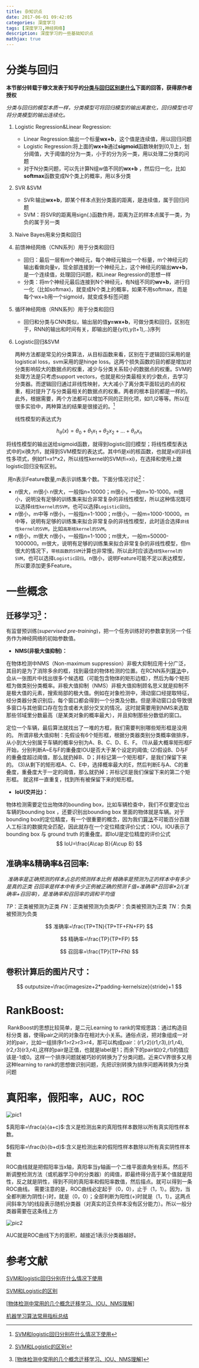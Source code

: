 ```yaml
---
title: 杂知识点
date: 2017-06-01 09:42:05
categories: 深度学习
tags: [深度学习,神经网络]
description: 深度学习的一些基础知识点
mathjax: true
---
```


# 分类与回归

**本节部分转载于穆文发表于知乎的[分类与回归区别是什么](https://www.zhihu.com/question/21329754/answer/151216012)下面的回答，获得原作者授权**

*分类与回归的模型本质一样，分类模型可将回归模型的输出离散化，回归模型也可将分类模型的输出连续化。*

1. Logistic Regression&Linear Regression:

   + Linear Regression:输出一个标量**wx+b**，这个值是连续值，用以回归问题
   + Logistic Regression:将上面的**wx+b**通过**sigmoid**函数映射到(0,1)上，划分阈值，大于阈值的分为一类，小于的分为另一类，用以处理二分类的问题
   + 对于N分类问题，可以先计算N组w值不同的**wx+b** ，然后归一化，比如**softmax**函数变成N个类上的概率，用以多分类

2. SVR &SVM

   + SVR:输出**wx+b**，即某个样本点到分类面的距离，是连续值，属于回归问题
   + SVM：将SVR的距离用sign(.)函数作用，距离为正的样本点属于一类，为负的属于另一类

3. Naive Bayes用来分类和回归

4. 前馈神经网络（CNN系列）用于分类和回归

   + 回归：最后一层有m个神经元，每个神经元输出一个标量，m个神经元的输出看做向量v，现全部连接到一个神经元上，这个神经元的输出**wv+b**，是一个连续值，处理回归问题，和Linear Regression的思想一样
   + 分类：将m个神经元最后连接到N个神经元，有N组不同的**wv+b**，进行归一化（比如softmax)，就变成N个类上的概率，如果不用softmax，而是每个wx+b用一个sigmoid，就变成多标签问题

5. 循环神经网络（RNN系列）用于分类和回归

   + 回归和分类与CNN类似，输出层的值**y=wx+b**，可做分类和回归，区别在于，RNN的输出和时间有关，即输出的是{y(t),y(t+1),..}序列

6. Logistic回归&SVM

    两种方法都是常见的分类算法，从目标函数来看，区别在于逻辑回归采用的是logistical loss，svm采用的是hinge loss。这两个损失函数的目的都是增加对分类影响较大的数据点的权重，减少与分类关系较小的数据点的权重。SVM的处理方法是只考虑support vectors，也就是和分类最相关的少数点，去学习分类器。而逻辑回归通过非线性映射，大大减小了离分类平面较远的点的权重，相对提升了与分类最相关的数据点的权重。两者的根本目的都是一样的。此外，根据需要，两个方法都可以增加不同的正则化项，如l1,l2等等。所以在很多实验中，两种算法的结果是很接近的。[^1]

    线性模型的表达式为

$$
h_\theta(x)=\theta_0+\theta_1x_1+\theta_2x_2+...+\theta_nx_n
$$

​	将线性模型的输出送给sigmoid函数，就得到logistic回归模型；将线性模型表达式中的xi换为fi，就得到SVM模型的表达式。其中fi是xi的核函数，也就是xi的非线性多项式，例如f1=x1*x2，所以线性kernel的SVM(fi=xi)，在选择和使用上跟logistic回归没有区别。

​	用n表示Feature数量,m表示训练集个数。下面分情况讨论[^2]：

- n很大，m很小
  n很大，一般指n=10000；m很小，一般m=10-1000。m很小，说明没有足够的训练集来拟合非常复杂的非线性模型，所以这种情况既可以选择`线性kernel的SVM`，也可以选择`Logistic回归`。
- n很小，m中等 
  n很小，一般指n=1-1000；m很小，一般m=1000-10000。m中等，说明有足够的训练集来拟合非常复杂的非线性模型，此时适合选择`非线性kernel的SVM`，比如`高斯核kernel的SVM`。
- n很小，m很大
  n很小，一般指n=1-1000；m很大，一般m=50000-1000000。m很大，说明有足够的训练集来拟合非常复杂的非线性模型，但m很大的情况下，`带核函数的SVM`计算也非常慢。所以此时应该选`线性kernel的SVM`，也可以选择`Logistic回归`。n很小，说明Feature可能不足以表达模型，所以要添加更多Feature。







# 一些概念

## 迁移学习[^3]：

有监督预训练(*supervised pre-training*)，把一个任务训练好的参数拿到另一个任务作为神经网络的初始参数值。

+ **NMS(非极大值抑制)：**

在物体检测中NMS（Non-maximum suppression）非极大抑制应用十分广泛，其目的是为了消除多余的框，找到最佳的物体检测的位置。在RCNN系列[算法](http://lib.csdn.net/base/datastructure)中，会从一张图片中找出很多个候选框（可能包含物体的矩形边框），然后为每个矩形框为做类别分类概率。非极大值抑制（NMS）非极大值抑制顾名思义就是抑制不是极大值的元素，搜索局部的极大值。例如在对象检测中，滑动窗口经提取特征，经分类器分类识别后，每个窗口都会得到一个分类及分数。但是滑动窗口会导致很多窗口与其他窗口存在包含或者大部分交叉的情况。这时就需要用到NMS来选取那些邻域里分数最高（是某类对象的概率最大），并且抑制那些分数低的窗口。

定位一个车辆，最后算法就找出了一堆的方框，我们需要判别哪些矩形框是没用的。 所谓非极大值抑制：先假设有6个矩形框，根据分类器类别分类概率做排序，从小到大分别属于车辆的概率分别为A、B、C、D、E、F。
(1)从最大概率矩形框F开始，分别判断A~E与F的重叠度IOU是否大于某个设定的阈值;
(2)假设B、D与F的重叠度超过阈值，那么就扔掉B、D；并标记第一个矩形框F，是我们保留下来的。
(3)从剩下的矩形框A、C、E中，选择概率最大的E，然后判断E与A、C的重叠度，重叠度大于一定的阈值，那么就扔掉；并标记E是我们保留下来的第二个矩形框。
就这样一直重复，找到所有被保留下来的矩形框。

+ **IoU(交并比)：**

物体检测需要定位出物体的bounding box，比如车辆检查中，我们不仅要定位出车辆的bounding box ，还要识别出bounding box 里面的物体就是车辆。对于bounding box的定位精度，有一个很重要的概念，因为我们[算法](http://lib.csdn.net/base/datastructure)不可能百分百跟人工标注的数据完全匹配，因此就存在一个定位精度评价公式：IOU。IOU表示了bounding box 与 ground truth 的重叠度。即IoU是定位精度的评价公式
$$
IoU=\frac{A\cap B}{A\cup B}
$$

## 准确率&精确率&召回率:

​	_准确率是正确预测的样本占总的预测样本比例_
​	*精确率是预测为正的样本中有多少是真的正类*
​	*召回率是样本中有多少正例被正确的预测*
​	_F值=准确率\*召回率\*2/(准确率+召回率)，是准确率和召回率的调和平均值_

​*TP*：正类被预测为正类
​*FN*：正类被预测为负类
​*FP*：负类被预测为正类
​*TN*：负类被预测为负类

$$
准确率=\frac{TP+TN}{TP+TF+FN+FP}
$$

$$
精确率=\frac{TP}{TP+FP}
$$

$$
召回率=\frac{TP}{TP+FN}
$$

## 卷积计算后的图片尺寸：

$$
outputsize=\frac{imagesize+2*padding-kernelsize}{stride}+1
$$

# RankBoost:

​	RankBoost的思想比较简单，是二元Learning to rank的常规思路：通过构造目标分类	器，使得pair之间的对象存在相对大小关系。通俗点说，把对象组成一对对的pair，比如一组排序r1>r2>r3>r4，那可以构成pair：(r1,r2)(r1,r3),(r1,r4),(r2,r3)(r3,r4),这样的pair是正值，也就是label是1；而余下的pair如(r2,r1)的值应该是-1或0。这样一个排序问题就被巧妙的转换为了分类问题。近来CV界很多又用这种learning to rank的思想做识别问题，先把识别转换为排序问题再转换为分类问题



# 真阳率，假阳率，AUC，ROC

![pic1](http://img.blog.csdn.net/20150919111349931)

$真阳率=\frac{a}{a+c}$:含义是检测出来的真阳性样本数除以所有真实阳性样本数。

$假阳率=\frac{b}{b+d}$:含义是检测出来的假阳性样本数除以所有真实阴性样本数

ROC曲线就是把假阳率当x轴，真阳率当y轴画一个二维平面直角坐标系。然后不断调整检测方法（或机器学习中的分类器）的阈值，即最终得分高于某个值就是阳性，反之就是阴性，得到不同的真阳率和假阳率数值，然后描点。就可以得到一条ROC曲线。 
需要注意的是，ROC曲线必定起于（0，0），止于（1，1）。因为，当全都判断为阴性(-)时，就是（0，0）；全部判断为阳性(+)时就是（1，1）。这两点间斜率为1的线段表示随机分类器（对真实的正负样本没有区分能力）。所以一般分类器需要在这条线上方

![pic2](http://img.blog.csdn.net/20150919114145488)

AUC就是ROC曲线下方的面积，越接近1表示分类器越好。

# 参考文献

[^1]: [SVM和logistic回归分别在什么情况下使用](https://www.zhihu.com/question/21704547/answer/20293255)
[^2]: [SVM和Logistic的区别](http://blog.csdn.net/ybdesire/article/details/54143481)
[^3]: [[物体检测中常用的几个概念迁移学习、IOU、NMS理解](http://blog.csdn.net/zhang_shuai12/article/details/52716952)]

[SVM和logistic回归分别在什么情况下使用](https://www.zhihu.com/question/21704547/answer/20293255)

[SVM和Logistic的区别](http://blog.csdn.net/ybdesire/article/details/54143481)

[[物体检测中常用的几个概念迁移学习、IOU、NMS理解](http://blog.csdn.net/zhang_shuai12/article/details/52716952)]

[机器学习算法常用指标总结](http://www.cnblogs.com/maybe2030/p/5375175.html)




